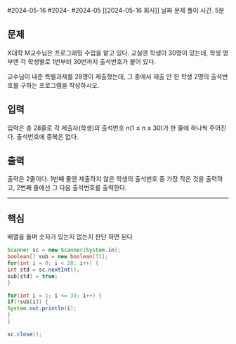 #2024-05-16 #2024- #2024-05 [[2024-05-16 회사]]  날짜 
문제 풀이 시간.  5분
## 문제

X대학 M교수님은 프로그래밍 수업을 맡고 있다. 교실엔 학생이 30명이 있는데, 학생 명부엔 각 학생별로 1번부터 30번까지 출석번호가 붙어 있다.

교수님이 내준 특별과제를 28명이 제출했는데, 그 중에서 제출 안 한 학생 2명의 출석번호를 구하는 프로그램을 작성하시오.

## 입력

입력은 총 28줄로 각 제출자(학생)의 출석번호 n(1 ≤ n ≤ 30)가 한 줄에 하나씩 주어진다. 출석번호에 중복은 없다.

## 출력

출력은 2줄이다. 1번째 줄엔 제출하지 않은 학생의 출석번호 중 가장 작은 것을 출력하고, 2번째 줄에선 그 다음 출석번호를 출력한다.

---


## 핵심

배열을 돌며 숫자가 있는지 없는지 판단 하면 된다

```java
Scanner sc = new Scanner(System.in);
boolean[] sub = new boolean[31];
for(int i = 0; i < 28; i++) {
int std = sc.nextInt();
sub[std] = true;
}

for(int i = 1; i <= 30; i++) {
if(!sub[i]) {
System.out.println(i);
}
}

sc.close();
```
